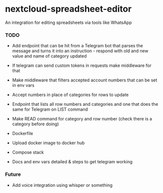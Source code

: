 # nextcloud-spreadsheet-editor
An integration for editing spreadsheets via tools like WhatsApp


### TODO

- Add endpoint that can be hit from a Telegram bot that parses the message and turns it into an instruction - respond with old and new value and name of category updated
- If telegram can send custom tokens in requests make middleware for that
- Make middleware that filters accepted account numbers that can be set in env vars
- Accept numbers in place of categories for rows to update
- Endpoint that lists all row numbers and categories and one that does the same for Telegram on LIST command
- Make READ command for category and row number (check there is a category before doing)

- Dockerfile
- Upload docker image to docker hub
- Compose stack
- Docs and env vars detailed & steps to get telegram working


### Future

- Add voice integration using whisper or something
